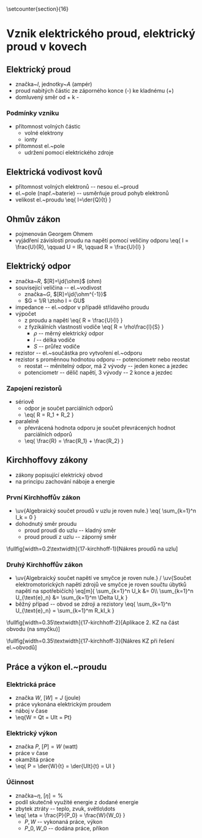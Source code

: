 \setcounter{section}{16}
# Vznik elektrického proud, elektrický proud v kovech
## Elektrický proud
- značka~$I$, jednotky~$A$ (ampér)
- proud nabitých částic ze záporného konce (-) ke kladnému (+)
- domluvený směr od + k -

### Podmínky vzniku
- přítomnost volných částic
	- volné elektrony
	- ionty
- přítomnost el.~pole
	- udržení pomocí elektrického zdroje

## Elektrická vodivost kovů
- přítomnost volných elektronů -- nesou el.~proud
- el.~pole (např.~baterie) -- usměrňuje proud pohyb elektronů
- velikost el.~proudu
	\eq{
		I=\der{Q}{t}
	}

## Ohmův zákon
- pojmenován Georgem Ohmem
- vyjádření závislosti proudu na napětí pomocí veličiny odporu
	\eq{
		I = \frac{U}{R}, \qquad U = IR, \qquad R = \frac{U}{I}
	}

## Elektrický odpor
- značka~$R$, $[R]=\jd{\ohm}$ (ohm)
- související veličina -- el.~vodivost
	- značka~$G$, $[R]=\jd{\ohm^{-1}}$
	- $G = 1/R \ztoho I = GU$
- impedance -- el.~odpor v případě střídavého proudu
- výpočet
	- z proudu a napětí
		\eq{
			R = \frac{U}{I}
		}
	- z fyzikálních vlastností vodiče
		\eq{
			R = \rho\frac{l}{S}
		}
		- $\rho$ -- měrný elektrický odpor
		- $l$ -- délka vodiče
		- $S$ -- průřez vodiče
- rezistor -- el.~součástka pro vytvoření el.~odporu
- rezistor s proměnnou hodnotou odporu -- potenciometr nebo reostat
	- reostat -- měnitelný odpor, má 2 vývody -- jeden konec a jezdec
	- potenciometr -- dělič napětí, 3 vývody -- 2 konce a jezdec

### Zapojení rezistorů
- sériově
	- odpor je součet parciálních odporů
	- \eq{
			R = R\_1 + R\_2
		}
- paralelně
	- převrácená hodnota odporu je součet převrácených hodnot parciálních odporů
	- \eq{
			\frac{R} = \frac{R\_1} + \frac{R\_2}
		}
	
## Kirchhoffovy zákony
- zákony popisující elektrický obvod
- na principu zachování náboje a energie

### První Kirchhoffův zákon
- \uv{Algebraický součet proudů v uzlu je roven nule.}
	\eq{
		\sum\_{k=1}^n I\_k = 0
	}
- dohodnutý směr proudu
	- proud proudí do uzlu -- kladný směr
	- proud proudí z uzlu -- záporný směr

\fullfig[width=0.2\textwidth]{17-kirchhoff-1}[Nákres proudů na uzlu]

### Druhý Kirchhoffův zákon
- \uv{Algebraický součet napětí ve smyčce je roven nule.} / \uv{Součet elektromotorických napětí zdrojů ve smyčce je roven součtu úbytků napětí na spotřebičích}
	\eq[m]{
		\sum\_{k=1}^n U\_k &= 0\\\\
		\sum\_{k=1}^n U\_{\text{e}\_n} &= \sum\_{k=1}^m \\Delta U\_k
	}
- běžný případ -- obvod se zdroji a rezistory
	\eq{
		\sum\_{k=1}^n U\_{\text{e}\_n} = \sum\_{k=1}^m R\_kI\_k
	}

\fullfig[width=0.35\textwidth]{17-kirchhoff-2}[Aplikace 2. KZ na část obvodu (na smyčku)]

\fullfig[width=0.35\textwidth]{17-kirchhoff-3}[Nákres KZ při řešení el.~obvodů]

## Práce a výkon el.~proudu
### Elektrická práce
- značka $W$, $[W]=J$ (joule)
- práce vykonána elektrickým proudem
- náboj v čase
- \eq{W = Qt = UIt = Pt}

### Elektrický výkon
- značka $P$, $[P]=W$ (watt)
- práce v čase
- okamžitá práce
- \eq{
		P = \der{W}{t} = \der{UIt}{t} = UI
	}

### Účinnost
- značka~$\eta$, $[\eta]=\%$
- podíl skutečně využité energie z dodané energie
- zbytek ztráty -- teplo, zvuk, světlo\dots
- \eq{
		\eta = \frac{P}{P\_0} = \frac{W}{W\_0}
	}
	- $P, W$ -- vykonaná práce, výkon
	- $P\_0, W\_0$ -- dodána práce, příkon
